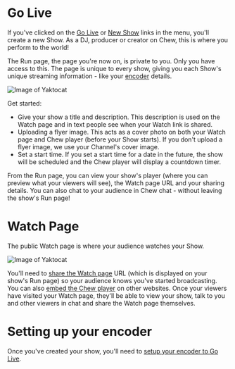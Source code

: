 # Go Live

If you've clicked on the [Go Live](http://chew.tv/account/show/new) or [New Show](http://chew.tv/account/show/new) links in the menu, you'll create a new Show. As a DJ, producer or creator on Chew, this is where you perform to the world!

The Run page, the page you're now on, is private to you. Only you have access to this. The page is unique to every show, giving you each Show's unique streaming information - like your [encoder](http://chew.tv/guide/encoder_setup/getting_started) details. 

![Image of Yaktocat](https://raw.githubusercontent.com/chewcode/Guide/master/using_chew/go_live_on_chew_1.png)

Get started:
-	Give your show a title and description. This description is used on the Watch page and in text people see when your Watch link is shared.
- Uploading a flyer image. This acts as a cover photo on both your Watch page and Chew player (before your Show starts). If you don't upload a flyer image, we use your Channel's cover image. 
- Set a start time. If you set a start time for a date in the future, the show will be scheduled and the Chew player will display a countdown timer.

From the Run page, you can view your show's player (where you can preview what your viewers will see), the Watch page URL and your sharing details. 
You can also chat to your audience in Chew chat - without leaving the show's Run page!

# Watch Page

The public Watch page is where your audience watches your Show.

![Image of Yaktocat](https://raw.githubusercontent.com/chewcode/Guide/master/using_chew/go_live_on_chew_2.png)

You'll need to [share the Watch page](http://chew.tv/guide/using_chew/sharing_the_watch_page) URL (which is displayed on your show's Run page) so your audience knows you've started broadcasting. You can also [embed the Chew player](http://chew.tv/guide/using_chew/embedding_the_chew_player) on other websites. Once your viewers have visited your Watch page, they'll be able to view your show, talk to you and other viewers in chat and share the Watch page themselves.

# Setting up your encoder

Once you've created your show, you'll need to [setup your encoder to Go Live](http://chew.tv/guide/encoder_setup/open_broadcast_software.md). 
